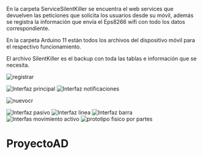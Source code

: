 

En la carpeta ServiceSilentKiller se encuentra el web services que devuelven  las peticiones que solicita los usuarios desde su móvil, además se registra la información que envía el Eps8266 wifi con todo los datos correspondiente.

En la carpeta Arduino 11 están todos los archivos del dispositivo móvil para el respectivo funcionamiento.

El archivo SilentKiller es el backup con toda las tablas e información que se necesita.

![registrar](https://user-images.githubusercontent.com/69564165/131423630-936a8319-02b3-4b8e-a65c-14a4512492e9.png)

![Interfaz principal](https://user-images.githubusercontent.com/69564165/131423566-6459afc8-455a-4947-ad98-7ec7b71454e8.png)
![Interfaz notificaciones](https://user-images.githubusercontent.com/69564165/131423580-f5e8e6f6-d202-4ff5-a323-9bc3db0db5df.png)

![nuevocr](https://user-images.githubusercontent.com/69564165/131425497-ed22428b-ffd0-408e-8e99-3ba22a584c67.png)

![Interfaz pasivo](https://user-images.githubusercontent.com/69564165/131423751-956b6784-0980-4e29-bdd6-b6b6e85c70a8.png)
![Interfaz linea](https://user-images.githubusercontent.com/69564165/131423763-63c80cdf-1fbe-4a1d-94e2-0f138b6985a6.png)
![Interfaz barra](https://user-images.githubusercontent.com/69564165/131423795-86206387-57c2-4231-8b77-470d9f4b1e2a.png)
![Interfas movimiento activo ](https://user-images.githubusercontent.com/69564165/131424780-d18a2c00-7dce-48b5-9d9d-c418cf4ac904.png)
![prototipo fisico por partes](https://user-images.githubusercontent.com/69564165/131424803-52ac9cdd-14bb-4169-a99b-320bae689407.png)




# ProyectoAD
